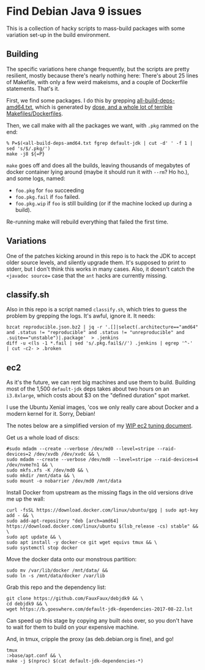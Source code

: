 Find Debian Java 9 issues
=========================

This is a collection of hacky scripts to mass-build packages with some variation
set-up in the build environment.

Building
--------

The specific variations here change frequently, but the scripts are pretty resilient,
mostly because there's nearly nothing here:
There's about 25 lines of Makefile, with only a few weird makeisms, and a couple of
Dockerfile statements. That's it.

First, we find some packages. I do this by grepping
[all-build-deps-amd64.txt](https://quickdeb.goeswhere.com/all-build-deps.txt),
which is generated by
[dose, and a whole lot of terrible Makefiles/Dockerfiles](https://github.com/FauxFaux/fbuilder/blob/074253d81896a8de7f8d902df390a212a260f26c/Makefile#L37).

Then, we call make with all the packages we want, with `.pkg` rammed on the end:

```
% P=$(<all-build-deps-amd64.txt fgrep default-jdk | cut -d' ' -f 1 | sed 's/$/.pkg/')
make -j8 ${=P}
```

`make` goes off and does all the builds, leaving thousands of megabytes of docker
container lying around (maybe it should run it with `--rm`? Ho ho.), and some logs,
named:

 * `foo.pkg` for `foo` succeeding
 * `foo.pkg.fail` if `foo` failed.
 * `foo.pkg.wip` if `foo` is still building (or if the machine locked up during a build).

Re-running make will rebuild everything that failed the first time.


Variations
----------

One of the patches kicking around in this repo is to hack the JDK to accept older
source levels, and silently upgrade them. It's supposed to print to stderr, but I
don't think this works in many cases. Also, it doesn't catch the `<javadoc source=`
case that the `ant` hacks are currently missing.


classify.sh
-----------

Also in this repo is a script named `classify.sh`, which tries to guess the problem by
grepping the logs. It's awful, ignore it. It needs: 

```
bzcat reproducible.json.bz2 | jq -r '.[]|select(.architecture=="amd64" and .status != "reproducible" and .status != "unreproducible" and .suite=="unstable")|.package'  > .jenkins
diff -u <(ls -1 *.fail | sed 's/.pkg.fail$//') .jenkins | egrep '^-'  | cut -c2- > .broken
```

ec2
---

As it's the future, we can rent big machines and use them to
build. Building most of the 1,500 `default-jdk` deps takes about
two hours on an `i3.8xlarge`, which costs about $3 on the
"defined duration" spot market.

I use the Ubuntu Xenial images, 'cos we only really care about Docker
and a modern kernel for it. Sorry, Debian!

The notes below are a simplified version of my
[WIP ec2 tuning document](https://github.com/FauxFaux/deb2pg/blob/master/BUILD.md). 

Get us a whole load of discs:
```
#sudo mdadm --create --verbose /dev/md0 --level=stripe --raid-devices=2 /dev/xvdb /dev/xvdc && \
sudo mdadm --create --verbose /dev/md0 --level=stripe --raid-devices=4 /dev/nvme?n1 && \
sudo mkfs.xfs -K /dev/md0 && \
sudo mkdir /mnt/data && \ 
sudo mount -o nobarrier /dev/md0 /mnt/data
```

Install Docker from upstream as the missing flags
in the old versions drive me up the wall:
```
curl -fsSL https://download.docker.com/linux/ubuntu/gpg | sudo apt-key add - && \
sudo add-apt-repository "deb [arch=amd64] https://download.docker.com/linux/ubuntu $(lsb_release -cs) stable" && \
sudo apt update && \
sudo apt install -y docker-ce git wget equivs tmux && \
sudo systemctl stop docker
```

Move the docker data onto our monstrous partition:
```
sudo mv /var/lib/docker /mnt/data/ &&
sudo ln -s /mnt/data/docker /var/lib
```

Grab this repo and the dependency list:
```
git clone https://github.com/FauxFaux/debjdk9 && \
cd debjdk9 && \
wget https://b.goeswhere.com/default-jdk-dependencies-2017-08-22.lst
```

Can speed up this stage by copying any built `deb`s over,
so you don't have to wait for them to build on your expensive machine.

And, in tmux, cripple the proxy (as deb.debian.org is fine), and go!
```
tmux
:>base/apt.conf && \
make -j $(nproc) $(cat default-jdk-dependencies-*)
```
